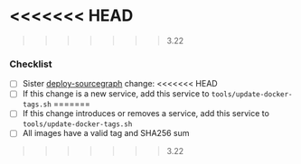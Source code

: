 <<<<<<< HEAD
=======
<!-- description here -->
>>>>>>> 3.22

### Checklist

<!--
  Kubernetes and Docker Compose MUST be kept in sync. You should not merge a change here
  without a corresponding change in the other repository, unless it truly is specific to
  this repository. If uneeded, add link or explanation of why it is not needed here.
-->
* [ ] Sister [deploy-sourcegraph](https://github.com/sourcegraph/deploy-sourcegraph) change:
<<<<<<< HEAD
* [ ] If this change is a new service, add this service to `tools/update-docker-tags.sh`
=======
* [ ] If this change introduces or removes a service, add this service to `tools/update-docker-tags.sh`
* [ ] All images have a valid tag and SHA256 sum
>>>>>>> 3.22
